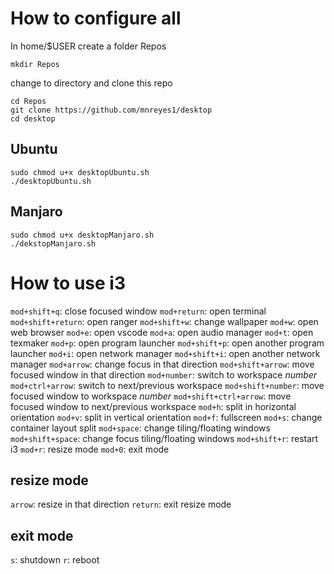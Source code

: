 # How to configure all

In home/$USER create a folder Repos

	mkdir Repos

change to directory and clone this repo

	cd Repos
	git clone https://github.com/mnreyes1/desktop
	cd desktop

## Ubuntu

	sudo chmod u+x desktopUbuntu.sh
	./desktopUbuntu.sh

## Manjaro

	sudo chmod u+x desktopManjaro.sh
	./dekstopManjaro.sh


# How to use i3

`mod+shift+q`: close focused window
`mod+return`: open terminal
`mod+shift+return`: open ranger
`mod+shift+w`: change wallpaper
`mod+w`: open web browser
`mod+e`: open vscode
`mod+a`: open audio manager
`mod+t`: open texmaker
`mod+p`: open program launcher
`mod+shift+p`: open another program launcher
`mod+i`: open network manager
`mod+shift+i`: open another network manager
`mod+arrow`: change focus in that direction
`mod+shift+arrow`: move focused window in that direction
`mod+number`: switch to workspace *number*
`mod+ctrl+arrow`: switch to next/previous workspace
`mod+shift+number`: move focused window to workspace *number*
`mod+shift+ctrl+arrow`: move focused window to next/previous workspace
`mod+h`: split in horizontal orientation
`mod+v`: split in vertical orientation
`mod+f`: fullscreen
`mod+s`: change container layout split
`mod+space`: change tiling/floating windows
`mod+shift+space`: change focus tiling/floating windows
`mod+shift+r`: restart i3
`mod+r`: resize mode
`mod+0`: exit mode

## resize mode

`arrow`: resize in that direction
`return`: exit resize mode

## exit mode

`s`: shutdown
`r`: reboot



